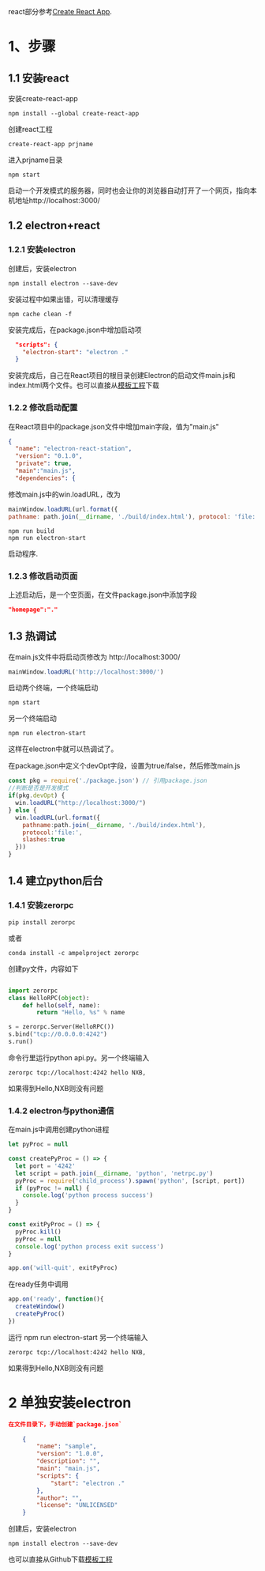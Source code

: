 react部分参考[Create React App](https://github.com/facebook/create-react-app).

# 1、步骤

## 1.1 安装react

安装create-react-app
    
    npm install --global create-react-app
创建react工程
    
    create-react-app prjname
进入prjname目录

    npm start
启动一个开发模式的服务器，同时也会让你的浏览器自动打开了一个网页，指向本机地址http://localhost:3000/

## 1.2 electron+react

### 1.2.1 安装electron
创建后，安装electron
    
    npm install electron --save-dev
安装过程中如果出错，可以清理缓存
    
    npm cache clean -f
安装完成后，在package.json中增加启动项
```json
  "scripts": {
    "electron-start": "electron ." 
  }
```

安装完成后，自己在React项目的根目录创建Electron的启动文件main.js和index.html两个文件。也可以直接从[模板工程](https://github.com/electron/electron-quick-start)下载

### 1.2.2 修改启动配置

在React项目中的package.json文件中增加main字段，值为"main.js"

```json
{
  "name": "electron-react-station",
  "version": "0.1.0",
  "private": true,
  "main":"main.js",
  "dependencies": {
```

修改main.js中的win.loadURL，改为
```js
mainWindow.loadURL(url.format({
pathname: path.join(__dirname, './build/index.html'), protocol: 'file:', slashes: true }))
```

    npm run build
    npm run electron-start
启动程序.

### 1.2.3 修改启动页面
上述启动后，是一个空页面，在文件package.json中添加字段 
```json
"homepage":"."
```

## 1.3 热调试

在main.js文件中将启动页修改为 http://localhost:3000/
```js
mainWindow.loadURL('http://localhost:3000/')
```
启动两个终端，一个终端启动
    
    npm start
另一个终端启动

    npm run electron-start
这样在electron中就可以热调试了。

在package.json中定义个devOpt字段，设置为true/false，然后修改main.js
```js
const pkg = require('./package.json') // 引用package.json 
//判断是否是开发模式 
if(pkg.devOpt) { 
  win.loadURL("http://localhost:3000/")
} else { 
  win.loadURL(url.format({
    pathname:path.join(__dirname, './build/index.html'), 
    protocol:'file:', 
    slashes:true 
  }))
}
```

## 1.4 建立python后台
### 1.4.1 安装zerorpc
    
    pip install zerorpc
或者
    
    conda install -c ampelproject zerorpc

创建py文件，内容如下
```python

import zerorpc
class HelloRPC(object):
    def hello(self, name):
        return "Hello, %s" % name

s = zerorpc.Server(HelloRPC())
s.bind("tcp://0.0.0.0:4242")
s.run()
```
命令行里运行python api.py。另一个终端输入
    
    zerorpc tcp://localhost:4242 hello NXB,
如果得到Hello,NXB则没有问题

### 1.4.2 electron与python通信
在main.js中调用创建python进程
```js
let pyProc = null

const createPyProc = () => {
  let port = '4242'
  let script = path.join(__dirname, 'python', 'netrpc.py')
  pyProc = require('child_process').spawn('python', [script, port])
  if (pyProc != null) {
    console.log('python process success')
  }
}

const exitPyProc = () => {
  pyProc.kill()
  pyProc = null
  console.log('python process exit success')
}

app.on('will-quit', exitPyProc)
```

在ready任务中调用
```js
app.on('ready', function(){
  createWindow()
  createPyProc()
})
```
运行
     npm run electron-start
另一个终端输入
    
    zerorpc tcp://localhost:4242 hello NXB,
如果得到Hello,NXB则没有问题




# 2 单独安装electron

```json
在文件目录下，手动创建`package.json`
    
    {
        "name": "sample", 
        "version": "1.0.0", 
        "description": "", 
        "main": "main.js", 
        "scripts": {
            "start": "electron ."
        }, 
        "author": "", 
        "license": "UNLICENSED"
    }
```

创建后，安装electron
    
    npm install electron --save-dev

也可以直接从Github下载[模板工程](https://github.com/electron/electron-quick-start)
